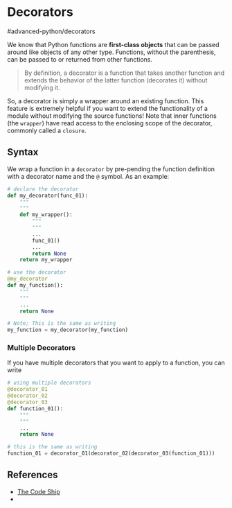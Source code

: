 # Decorators
#advanced-python/decorators

We know that Python functions are **first-class objects** that can be passed around like objects of any other type.  Functions, without the parenthesis, can be passed to or returned from other functions. 

> By definition, a decorator is a function that takes another function and extends the behavior of the latter function (decorates it) without modifying it.  

So, a decorator is simply a wrapper around an existing function. This feature is extremely helpful if you want to extend the functionality of a module without modifying the source functions! Note that inner functions (the `wrapper`) have read access to the enclosing scope of the decorator, commonly called a `closure`.  

## Syntax
We wrap a function in a `decorator` by pre-pending the function definition with a decorator name and the `@` symbol. As an example:

```python
# declare the decorator
def my_decorator(func_01):
	"""
	"""
	def my_wrapper():
		"""
		"""
		...
		func_01()
		...
		return None
	return my_wrapper

# use the decorator
@my_decorator
def my_function():
	"""
	"""
	...
	return None

# Note; This is the same as writing
my_function = my_decorator(my_function)
```


### Multiple Decorators

If you have multiple decorators that you want to apply to a function, you can write

```python
# using multiple decorators
@decorator_01
@decorator_02
@decorator_03
def function_01():
	"""
	"""
	...
	return None

# this is the same as writing
function_01 = decorator_01(decorator_02(decorator_03(function_01)))
```


## References
- [The Code Ship](https://www.thecodeship.com/patterns/guide-to-python-function-decorators/)
- 